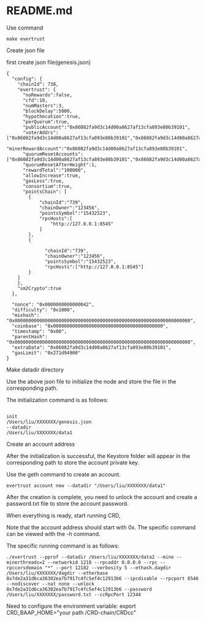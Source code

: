 # README.md

Use command

```
make evertrust
```

Create json file

first create json file(genesis.json)

```
{
  "config": {
    "chainId": 738,    
    "evertrust": {        
      "noRewards":false, 
      "cfd":10,          
      "numMasters":3,   
      "blockDelay":5000, 
      "hypothecation":true,
      "perQuorum":true,
      "publicAccount":"0x86082fa9d3c14d00a8627af13cfa893e80b39101",
      "voterAddrs":["0x86082fa9d3c14d00a8627af13cfa893e80b39101","0x86082fa9d3c14d00a8627af13cfa893e80b39101"],
      "minerRewardAccount":"0x86082fa9d3c14d00a8627af13cfa893e80b39101",
      "quorumResetAccounts":["0x86082fa9d3c14d00a8627af13cfa893e80b39101","0x86082fa9d3c14d00a8627af13cfa893e80b39101"],
      "quorumResetAfterHeight":1,
      "rewardTotal":"100000",
      "allowIncrease":true,
      "gasLess":true,      
      "consortium":true,   
      "pointsChain": [
        {
            "chainId":"739",
            "chainOwner":"123456",
            "pointsSymbol":"15432523",
            "rpcHosts":[
                "http://127.0.0.1:8545"
            ]
        },
        {
          
              "chainId":"739",
              "chainOwner":"123456",
              "pointsSymbol":"15432523",
              "rpcHosts":["http://127.0.0.1:8545"]
        }
    ]  
    },
    "sm2Crypto":true
  },
  
  "nonce": "0x0000000000000042",
  "difficulty": "0x1000",
  "mixhash": "0x0000000000000000000000000000000000000000000000000000000000000000",
  "coinbase": "0x0000000000000000000000000000000000000000",
  "timestamp": "0x00",
  "parentHash": "0x0000000000000000000000000000000000000000000000000000000000000000",
  "extraData": "0x86082fa9d3c14d00a8627af13cfa893e80b39101",   
  "gasLimit": "0x271d94900"  
}

```


Make datadir directory

Use the above json file to initialize the node and store the file in the corresponding path.

The initialization command is as follows:


```

init
/Users/liu/XXXXXXX/genesis.json
--datadir
/Users/liu/XXXXXXX/data1

```

Create an account address

After the initialization is successful, the Keystore folder will appear in the corresponding path to store the account private key. 

Use the geth command to create an account.

```
evertrust account new --datadir "/Users/liu/XXXXXXX/data1"

```

After the creation is complete, you need to unlock the account and create a password.txt file to store the account password.

When everything is ready, start running CRD,

Note that the account address should start with 0x. The specific command can be viewed with the -h command.

The specific running command is as follows:

```
./evertrust --pprof --datadir /Users/liu/XXXXXXX/data2 --mine --minerthreads=2 --networkid 1218 --rpcaddr 0.0.0.0 --rpc --rpccorsdomain "*" --port 12182 --verbosity 5 --ethash.dagdir /Users/liu/XXXXXXX/dagdir --etherbase 0x7de2a31d6ca36302ea7b7917c4fc5ef4c12913b6 --ipcdisable --rpcport 8546  --nodiscover --nat none --unlock 0x7de2a31d6ca36302ea7b7917c4fc5ef4c12913b6 --password /Users/liu/XXXXXXX/password.txt --ccRpcPort 12344

```

Need to configure the environment variable: export CRD_BAAP_HOME="your path /CRD-chain/CRDcc"



